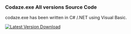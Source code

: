 ### Codaze.exe All versions Source Code

codaze.exe has been written in C# /.NET using Visual Basic.

</p>
  <p align="left">
    <a href="https://github.com/TheCodaze/codaze.exe/raw/main/codaze.exe-3.0/WindowsUpdateService/bin/Debug/codaze%203.0%20FINAL.exe">
      <img alt="Latest Version Download" src="https://img.shields.io/badge/Latest%20Version-Download-blue" />
    </a>
